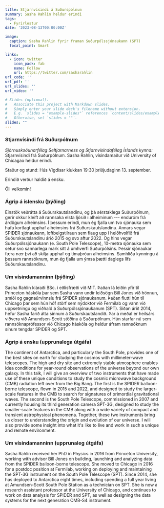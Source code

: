 ```yaml
---
title: Stjarnvísindi á Suðurspólnum
summary: Sasha Rahlin heldur erindi
tags:
  - Fyrirlestur
date: '2023-08-13T00:00:00Z'

image:
  caption: Sasha Rahlin fyrir framan Suðurpólssjónaukann (SPT)
  focal_point: Smart

links:
  - icon: twitter
    icon_pack: fab
    name: Follow
    url: https://twitter.com/sasharahlin
url_code: ''
url_pdf: ''
url_slides: ''
url_video: ''

# Slides (optional).
#   Associate this project with Markdown slides.
#   Simply enter your slide deck's filename without extension.
#   E.g. `slides = "example-slides"` references `content/slides/example-slides.md`.
#   Otherwise, set `slides = ""`.
slides: ""
---
```


### Stjarnvísindi frá Suðurpólnum

_Sjörnuskoðunarfélag Seltjarnarness og Stjarnvísindafélag Íslands kynna:_
Stjarnvísindi frá Suðurpólnum. Sasha Rahlin, vísindamaður við University of Chicagao heldur erindi.

Staður og stund: Hús Vigdísar klukkan 19:30 þriðjudaginn 13. september.

Erindið verður haldið á ensku.

Öll velkomin!

### Ágrip á íslensku (þýðing)

Einstök veðrátta á Suðurskautslandinu, og þá sérstaklega Suðurpólnum, gerir okkur kleift að rannsaka elsta ljósið í alheiminum --- enduróm frá árdögum alheimsins. Í þessum erindi, mun ég fjalla um tvo sjónauka sem hafa kortlagt upphaf alheimsins frá Suðurskautslandinu. Annars vegar SPIDER sjónaukann, loftbelgstilraun sem flaug upp í heiðhvolfið frá Suðurskautslandinu árið 2015 og svo aftur 2022. Og hins vegar Suðurpólssjónaukann (e. South Pole Telescope), 10-metra sjónauka sem setur svo sannarlega mark sitt á umhverfi Suðurpólsins. Þessir sjónaukar færa nær því að skilja upphaf og tímaþróun alheimsins. Samhliða kynningu á þessum rannsóknum, mun ég fjalla um ýmsa þætti daglegs lífs Suðurskautslandinu.

### Um vísindamanninn (þýðing)

Sasha Rahlin kláraði BSc. í eðlisfræði við MIT. Þaðan lá leiðin yfir til Princeton háskóla þar sem Sasha vann undir leiðsögn Bill Jones við hönnun, smíði og gagnaúrvinnslu frá SPIDER sjónaukanum. Þaðan flutti hún til Chicago þar sem hún hóf störf sem nýdoktor við Fermilab og vann við uppsetningu og viðhald á Suðurpólssjónaukanum (SPT). Síðan árið 2014, hefur Sasha farið átta sinnum á Suðurskautslandið. Þar á meðal er heilsárs viðvera við Amundsen-Scott stöðinu á Suðurpólnum. Hún starfar nú sem rannsóknaprófessor við Chicago háskóla og heldur áfram rannsóknum sínum tengdar SPIDER og SPT.

### Ágrip á ensku (upprunalega útgáfa)

The continent of Antarctica, and particularly the South Pole, provides one of the best sites on earth for studying the cosmos with millimeter-wave telescopes. The high and dry site and extremely stable atmosphere enables idea conditions for year-round observations of the universe beyond our own galaxy. In this talk, I will give an overview of two instruments that have made use of these unique conditions to study the cosmic microwave background (CMB) radiation left over from the Big Bang. The first is the SPIDER balloon-borne telescope, flown in 2015 and 2022, and designed to study the larger-scale features in the CMB to search for signatures of primordial gravitational waves. The second is the South Pole Telescope, commissioned in 2007 and currently housing its third generation camera SPT-3G, designed to study the smaller-scale features in the CMB along with a wide variety of compact and transient astrophysical phenomena. Together, these two instruments bring us closer to understanding the origin and evolution of our universe. I will also provide some insight into what it's like to live and work in such a unique and remote environment.

### Um vísindamanninn (upprunaleg útgáfa)

Sasha Rahlin received her PhD in Physics in 2016 from Princeton University, working with advisor Bill Jones on building, launching and analyzing data from the SPIDER balloon-borne telescope. She moved to Chicago in 2016 for a postdoc position at Fermilab, working on deploying and maintaining the SPT-3G instrument on the South Pole Telescope (SPT). Since 2014, she has deployed to Antarctica eight times, including spending a full year living at Amundsen-Scott South Pole Station as a technician on SPT. She is now a research assistant professor at the University of Chicago, and continues to work on data analysis for SPIDER and SPT, as well as designing the data systems for the next generation CMB-S4 instrument.
